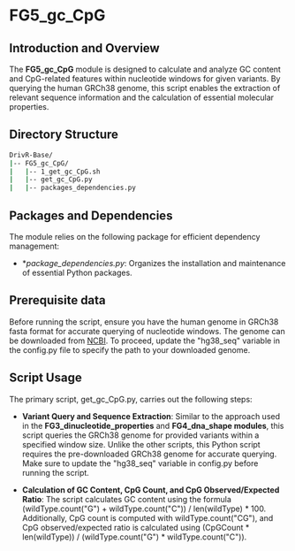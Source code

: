# FG5_gc_CpG

## Introduction and Overview
The **FG5_gc_CpG** module is designed to calculate and analyze GC content and CpG-related features within nucleotide windows for given variants. By querying the human GRCh38 genome, this script enables the extraction of relevant sequence information and the calculation of essential molecular properties.

## Directory Structure
```bash
DrivR-Base/
|-- FG5_gc_CpG/
|   |-- 1_get_gc_CpG.sh
|   |-- get_gc_CpG.py
|   |-- packages_dependencies.py
```

## Packages and Dependencies
The module relies on the following package for efficient dependency management:

* **package_dependencies.py*: Organizes the installation and maintenance of essential Python packages.

## Prerequisite data
Before running the script, ensure you have the human genome in GRCh38 fasta format for accurate querying of nucleotide windows. The genome can be downloaded from [NCBI](https://www.ncbi.nlm.nih.gov/datasets/genome/GCF_000001405.26/). To proceed, update the "hg38_seq" variable in the config.py file to specify the path to your downloaded genome.

## Script Usage
The primary script, get_gc_CpG.py, carries out the following steps:

* **Variant Query and Sequence Extraction**: Similar to the approach used in the **FG3_dinucleotide_properties** and **FG4_dna_shape modules**, this script queries the GRCh38 genome for provided variants within a specified window size. Unlike the other scripts, this Python script requires the pre-downloaded GRCh38 genome for accurate querying. Make sure to update the "hg38_seq" variable in config.py before running the script.

* **Calculation of GC Content, CpG Count, and CpG Observed/Expected Ratio**: The script calculates GC content using the formula (wildType.count("G") + wildType.count("C")) / len(wildType) * 100. Additionally, CpG count is computed with wildType.count("CG"), and CpG observed/expected ratio is calculated using (CpGCount * len(wildType)) / (wildType.count("G") * wildType.count("C")).
